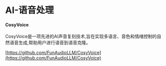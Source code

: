 # AI-语音处理

#### CosyVoice
CosyVoice是一项先进的AI声音复刻技术,旨在实现多语言、音色和情绪控制的自然语音生成,帮助用户进行语音到语音克隆。

[https://github.com/FunAudioLLM/CosyVoice](https://github.com/FunAudioLLM/CosyVoice)





